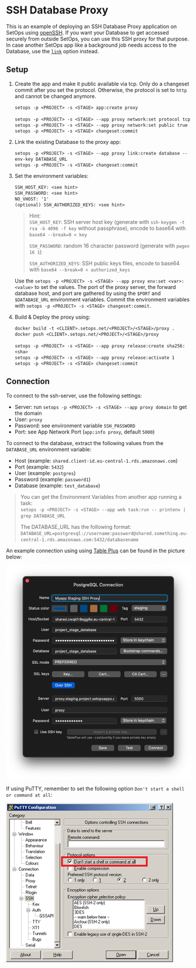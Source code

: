 # SSH Database Proxy

This is an example of deploying an SSH Database Proxy application on SetOps using [openSSH](https://www.openssh.com/). If you want your Database to get accessed securely from outside SetOps, you can use this SSH proxy for that purpose. In case another SetOps app like a background job needs access to the Database, use the [`link`](https://docs.setops.co/latest/user/configuration/services/#link-service-to-app) option instead.

## Setup

1. Create the app and make it public available via tcp. Only do a changeset commit after you set the protocol. Otherwise, the protocol is set to `http` and cannot be changed anymore.

    ```shell
    setops -p <PROJECT> -s <STAGE> app:create proxy

    setops -p <PROJECT> -s <STAGE> --app proxy network:set protocol tcp
    setops -p <PROJECT> -s <STAGE> --app proxy network:set public true
    setops -p <PROJECT> -s <STAGE> changeset:commit
    ```

1. Link the existing Database to the proxy app:

    ```shell
    setops -p <PROJECT> -s <STAGE> --app proxy link:create database --env-key DATABASE_URL
    setops -p <PROJECT> -s <STAGE> changeset:commit
    ```

1. Set the environment variables:

    ```text
    SSH_HOST_KEY: <see hint>
    SSH_PASSWORD: <see hint>
    NO_VHOST: '1'
    (optional) SSH_AUTHORIZED_KEYS: <see hint>
    ```

    > Hint:\
    > `SSH_HOST_KEY`: SSH server host key (generate with `ssh-keygen -t rsa -b 4096 -f key` without passphrase), encode to base64 with `base64 --break=0 < key`
    >
    > `SSH_PASSWORD`: random 16 character password (generate with `pwgen 16 1`)
    >
    > `SSH_AUTHORIZED_KEYS`: SSH public keys files, encode to base64 with `base64 --break=0 < authorized_keys`

    Use the `setops -p <PROJECT> -s <STAGE> --app proxy env:set <var>:<value>` to set the values. The port of the proxy server, the forward database host, and port are gathered by using the `$PORT` and `$DATABASE_URL` environment variables. Commit the environment variables with `setops -p <PROJECT> -s <STAGE> changeset:commit`.

1. Build & Deploy the proxy using:

    ```shell
    docker build -t <CLIENT>.setops.net/<PROJECT>/<STAGE>/proxy .
    docker push <CLIENT>.setops.net/<PROJECT>/<STAGE>/proxy

    setops -p <PROJECT> -s <STAGE> --app proxy release:create sha256:<sha>
    setops -p <PROJECT> -s <STAGE> --app proxy release:activate 1
    setops -p <PROJECT> -s <STAGE> changeset:commit
    ```

## Connection

To connect to the ssh-server, use the following settings:

- Server: run `setops -p <PROJECT> -s <STAGE> --app proxy domain` to get the domain
- User: `proxy`
- Password: see environment variable `SSH_PASSWORD`
- Port: see App Network Port (`app:info proxy`, default `5000`)

To connect to the database, extract the following values from the `DATABASE_URL` environment variable:

- Host (example: `shared.client-id.eu-central-1.rds.amazonaws.com`)
- Port (example: `5432`)
- User (example: `postgres`)
- Password (example: `password1`)
- Database (example: `test_database`)

 > You can get the Environment Variables from another app running a task: \
 > `setops -p <PROJECT> -s <STAGE> --app web task:run -- printenv | grep DATABASE_URL`
 >
 > The DATABASE_URL has the following format: \
 > `DATABASE_URL=postgresql://username:password@shared.something.eu-central-1.rds.amazonaws.com:5432/databasename`

An example connection using using [Table Plus](https://www.tableplus.io/download) can be found in the picture below:

![Connection Screen](assets/connection1.png)

If using PuTTY, remember to set the following option `Don't start a shell or command at all`:

![PuTTY SSH Tunnel](assets/connection2.png)
